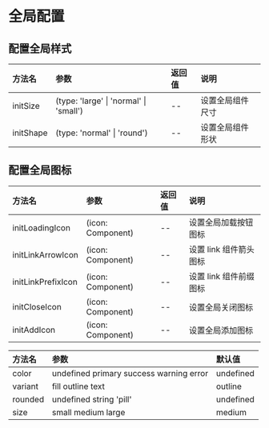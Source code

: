 # 全局配置

## 配置全局样式

| 方法名    | 参数                                   | 返回值 | 说明             |
| :-------- | :------------------------------------- | :----- | :--------------- |
| initSize  | (type: 'large' \| 'normal' \| 'small') | --     | 设置全局组件尺寸 |
| initShape | (type: 'normal' \| 'round')            | --     | 设置全局组件形状 |

## 配置全局图标

| 方法名             | 参数              | 返回值 | 说明                   |
| :----------------- | :---------------- | :----- | :--------------------- |
| initLoadingIcon    | (icon: Component) | --     | 设置全局加载按钮图标   |
| initLinkArrowIcon  | (icon: Component) | --     | 设置 link 组件箭头图标 |
| initLinkPrefixIcon | (icon: Component) | --     | 设置 link 组件前缀图标 |
| initCloseIcon      | (icon: Component) | --     | 设置全局关闭图标       |
| initAddIcon        | (icon: Component) | --     | 设置全局添加图标       |

| 方法名  | 参数                                    | 默认值    |
| :------ | :-------------------------------------- | :-------- |
| color   | undefined primary success warning error | undefined |
| variant | fill outline text                       | outline   |
| rounded | undefined string 'pill'                 | undefined |
| size    | small medium large                      | medium    |
